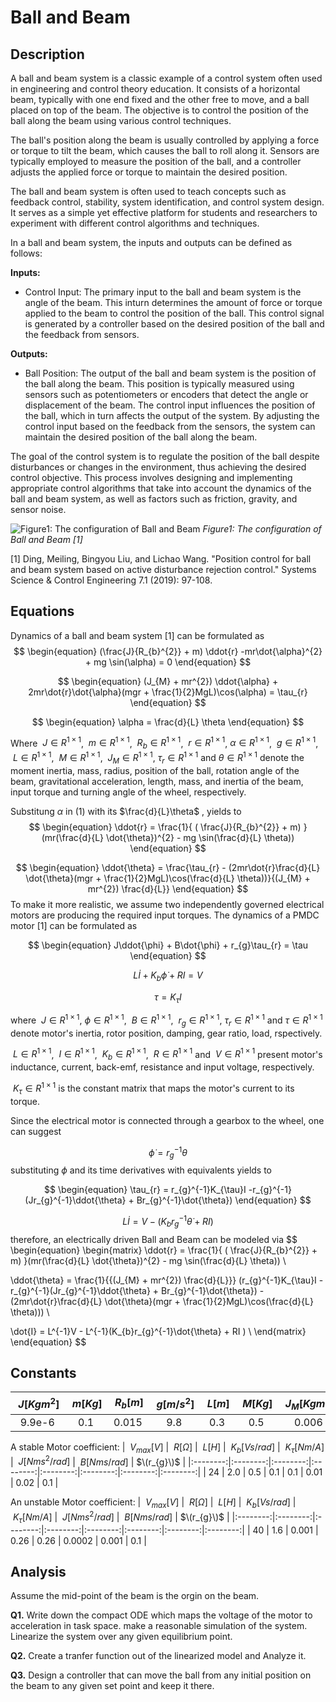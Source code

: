 # Ball and Beam

## Description
A ball and beam system is a classic example of a control system often used in engineering and control theory education. It consists of a horizontal beam, typically with one end fixed and the other free to move, and a ball placed on top of the beam. The objective is to control the position of the ball along the beam using various control techniques.

The ball's position along the beam is usually controlled by applying a force or torque to tilt the beam, which causes the ball to roll along it. Sensors are typically employed to measure the position of the ball, and a controller adjusts the applied force or torque to maintain the desired position.

The ball and beam system is often used to teach concepts such as feedback control, stability, system identification, and control system design. It serves as a simple yet effective platform for students and researchers to experiment with different control algorithms and techniques.

In a ball and beam system, the inputs and outputs can be defined as follows:

**Inputs:**

- Control Input: The primary input to the ball and beam system is the angle of the beam. This inturn determines the amount of force or torque applied to the beam to control the position of the ball. This control signal is generated by a controller based on the desired position of the ball and the feedback from sensors.

**Outputs:**

- Ball Position: The output of the ball and beam system is the position of the ball along the beam. This position is typically measured using sensors such as potentiometers or encoders that detect the angle or displacement of the beam.
The control input influences the position of the ball, which in turn affects the output of the system. By adjusting the control input based on the feedback from the sensors, the system can maintain the desired position of the ball along the beam.

The goal of the control system is to regulate the position of the ball despite disturbances or changes in the environment, thus achieving the desired control objective. This process involves designing and implementing appropriate control algorithms that take into account the dynamics of the ball and beam system, as well as factors such as friction, gravity, and sensor noise.


![Figure1: The configuration of Ball and Beam](source/Ball_and_beam.png)
_Figure1: The configuration of Ball and Beam [1]_

[1] Ding, Meiling, Bingyou Liu, and Lichao Wang. "Position control for ball and beam system based on active disturbance rejection control." Systems Science & Control Engineering 7.1 (2019): 97-108.
## Equations
Dynamics of a ball and beam system [1] can be formulated as
$$
\begin{equation}
(\frac{J}{R_{b}^{2}} + m) \ddot{r} -mr\dot{\alpha}^{2} + mg \sin(\alpha) = 0
\end{equation}
$$

$$
\begin{equation}
(J_{M} + mr^{2}) \ddot{\alpha} + 2mr\dot{r}\dot{\alpha}(mgr + \frac{1}{2}MgL)\cos(\alpha) = \tau_{r}
\end{equation}
$$



$$
\begin{equation}
\alpha = \frac{d}{L} \theta
\end{equation}
$$

Where $\ J \in R^{1 \times 1}$, $\ m \in R^{1 \times 1}$, $\ R_{b} \in R^{1 \times 1}$, $\ r \in R^{1 \times 1}$, $\alpha \in R^{1 \times 1}$, $\ g \in R^{1 \times 1}$, $\ L \in R^{1 \times 1}$, $\ M \in R^{1 \times 1}$, $\ J_{M} \in R^{1 \times 1}$, $\tau_{r}\in R^{1 \times 1}$ and $\theta \in R^{1 \times 1}$ denote the moment inertia, mass, radius, position of the ball, rotation angle of the beam, gravitational acceleration, length, mass, and inertia of the beam, input torque and turning angle of the wheel, respectively.

Substitung $\alpha$ in (1) with its  $\frac{d}{L}\theta$ , yields to
$$
\begin{equation}
\ddot{r} = \frac{1}{ ( \frac{J}{R_{b}^{2}} + m) }(mr(\frac{d}{L} \dot{\theta})^{2} - mg \sin(\frac{d}{L} \theta))
\end{equation}
$$

$$
\begin{equation}
\ddot{\theta} = \frac{\tau_{r} - (2mr\dot{r}\frac{d}{L} \dot{\theta}(mgr + \frac{1}{2}MgL)\cos(\frac{d}{L} \theta))}{(J_{M} + mr^{2}) \frac{d}{L}}
\end{equation}
$$
To make it more realistic, we assume two independently governed electrical motors are producing the required input torques. The dynamics of a PMDC motor [1] can be formulated as

$$
\begin{equation}
J\ddot{\phi} + B\dot{\phi} + r_{g}\tau_{r} = \tau
\end{equation}
$$

$$
\begin{equation}
L\dot{I} + K_{b}\dot{\phi} + RI = V
\end{equation}
$$


$$
\begin{equation}
\tau = K_{\tau}I
\end{equation}
$$


where $\ J \in R^{1 \times 1}$, $\phi \in R^{1 \times 1}$, $\ B \in R^{1 \times 1}$, $\ r_{g} \in R^{1 \times 1}$, $\tau_r \in R^{1 \times 1}$ and $\tau \in R^{1 \times 1}$ denote motor's inertia, rotor position, damping, gear ratio, load, rspectively. 

$\ L \in R^{1 \times 1}$, $\ I \in R^{1 \times 1}$, $\ K_{b} \in R^{1 \times 1}$, $\ R \in R^{1 \times 1}$ and $\ V \in R^{1 \times 1}$ present motor's inductance, current, back-emf, resistance and input voltage, respectively. 

$\ K_{\tau} \in R^{1 \times 1}$ is the constant matrix that maps the motor's current to its torque.

Since the electrical motor is connected through a gearbox to the wheel, one can suggest

$$
\begin{equation}
\dot{\phi} = r_{g}^{-1}\theta
\end{equation}
$$
substituting $\phi$ and its time derivatives with equivalents yields to

$$
\begin{equation}
\tau_{r} = r_{g}^{-1}K_{\tau}I -r_{g}^{-1}(Jr_{g}^{-1}\ddot{\theta} + Br_{g}^{-1}\dot{\theta})
\end{equation}
$$

$$
\begin{equation}
L\dot{I} = V - (K_{b}r_{g}^{-1}\dot{\theta} + RI )
\end{equation}
$$
therefore, an electrically driven Ball and Beam can be modeled via
$$
\begin{equation}
\begin{matrix}
\ddot{r} = \frac{1}{ ( \frac{J}{R_{b}^{2}} + m) }(mr(\frac{d}{L} \dot{\theta})^{2} - mg \sin(\frac{d}{L} \theta)) \\

\ddot{\theta} = \frac{1}{{(J_{M} + mr^{2}) \frac{d}{L}}} (r_{g}^{-1}K_{\tau}I -r_{g}^{-1}(Jr_{g}^{-1}\ddot{\theta} + Br_{g}^{-1}\dot{\theta}) - (2mr\dot{r}\frac{d}{L} \dot{\theta}(mgr + \frac{1}{2}MgL)\cos(\frac{d}{L} \theta))) \\

\dot{I} = L^{-1}V - L^{-1}(K_{b}r_{g}^{-1}\dot{\theta} + RI ) \\
\end{matrix}
\end{equation}
$$
## Constants

| $\ J[Kgm^{2}]$ | $\ m[Kg]$ | $\ R_{b}[m]$ | $\ g[m/s^{2}]$ | $\ L[m]$ | $\ M[Kg]$ | $\ J_{M}[Kgm^{2}]$ |  $\ d[m]$ |
|:--------:|:--------:|:--------:|:--------:|:--------:|:--------:|:--------:|:--------:|
| 9.9e-6 | 0.1 | 0.015 | 9.8 | 0.3 | 0.5 | 0.006 | 0.04 |

A stable Motor coefficient:
| $\ V_{max}[V]$ | $\ R[\Omega]$ | $\ L[H]$ | $\ K_{b}[Vs/rad]$ | $\ K_{\tau}[Nm/A]$ | $\ J[Nms^{2}/rad]$ | $\ B[Nms/rad]$ | $\(r_{g}\)$ |
|:--------:|:--------:|:--------:|:--------:|:--------:|:--------:|:--------:|:--------:|
| 24 | 2.0 | 0.5 | 0.1 | 0.1 | 0.01 | 0.02 | 0.1 |

An unstable Motor coefficient:
| $\ V_{max}[V]$ | $\ R[\Omega]$ | $\ L[H]$ | $\ K_{b}[Vs/rad]$ | $\ K_{\tau}[Nm/A]$ | $\ J[Nms^{2}/rad]$ | $\ B[Nms/rad]$ | $\(r_{g}\)$ |
|:--------:|:--------:|:--------:|:--------:|:--------:|:--------:|:--------:|:--------:|
| 40 | 1.6 | 0.001 | 0.26 | 0.26 | 0.0002 | 0.001 | 0.1 |

## Analysis
Assume the mid-point of the beam is the orgin on the beam. 

**Q1.**  Write down the compact ODE which maps the voltage of the motor to acceleration in task space. make a reasonable simulation of the system. Linearize the system over any given equilibrium point.

**Q2.** Create a tranfer function out of the linearized model and Analyze it.

**Q3.** Design a controller that can move the ball from any initial position on the beam to any given set point and keep it there.

